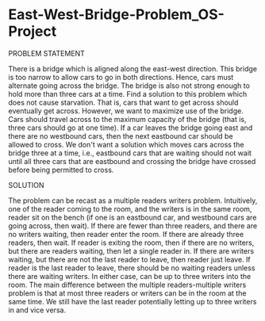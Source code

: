 # East-West-Bridge-Problem_OS-Project
PROBLEM STATEMENT

There is a bridge which is aligned along the east-west direction. This bridge is too narrow to allow cars to go in both directions. Hence, cars must alternate going across the bridge. The bridge is also not strong enough to hold more than three cars at a time. Find a solution to this problem which does not cause starvation. That is, cars that want to get across should eventually get across. However, we want to maximize use of the bridge. Cars should travel across to the maximum capacity of the bridge (that is, three cars should go at one time). If a car leaves the bridge going east and there are no westbound cars, then the next eastbound car should be allowed to cross. We don't want a solution which moves cars across the bridge three at a time, i.e., eastbound cars that are waiting should not wait until all three cars that are eastbound  and crossing the bridge have crossed before being permitted to cross.

SOLUTION

The problem can be recast as a multiple readers writers problem. Intuitively, one of the reader coming to the room, and the writers is in the same room, reader sit on the bench (if one is an eastbound car, and westbound cars are going across, then wait). If there are fewer than three readers, and there are no writers waiting, then reader enter the room. If there are already three readers, then wait. If reader is exiting the room, then if there are no writers, but there are readers waiting, then let a single reader in. If there are writers waiting, but there are not the last reader to leave, then reader just leave. If reader is the last reader to leave, there should be no waiting readers unless there are waiting writers. In either case, can be up to three writers into the room.
The main difference between the multiple readers-multiple writers problem is that at most three readers or writers can be in the room at the same time. We still have the last reader potentially letting up to three writers in and vice versa.
